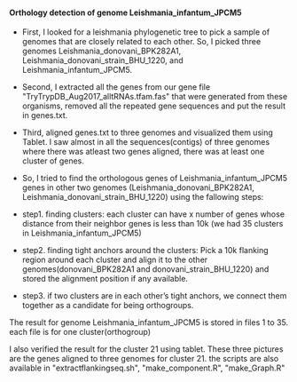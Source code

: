 #### Orthology detection of genome Leishmania_infantum_JPCM5

- First, I looked for a leishmania phylogenetic tree to pick a sample of genomes that are closely related to each other. 
So, I picked three genomes Leishmania_donovani_BPK282A1, Leishmania_donovani_strain_BHU_1220, and Leishmania_infantum_JPCM5.

- Second, I extracted all the genes from our gene file "TryTrypDB_Aug2017_alltRNAs.tfam.fas" that were generated from these organisms, removed all the repeated gene sequences and put the result in genes.txt.

- Third, aligned genes.txt to three genomes and visualized them using Tablet. I saw almost in all the sequences(contigs) of three genomes where there was atleast two genes aligned, there was at least one cluster of genes.

- So, I tried to find the orthologous genes of Leishmania_infantum_JPCM5 genes in other two genomes (Leishmania_donovani_BPK282A1, Leishmania_donovani_strain_BHU_1220) using the fallowing steps:

* step1. finding clusters: each cluster can have x number of genes whose distance from their neighbor genes is less than 10k (we had 35 clusters in Leishmania_infantum_JPCM5)
* step2. finding tight anchors around the clusters: Pick a 10k flanking region around each cluster and align it to the other genomes(donovani_BPK282A1 and donovani_strain_BHU_1220) and stored the alignment position if any available. 

* step3. if two clusters are in each other’s tight anchors, we connect them together as a candidate for being orthogroups.


The result for genome Leishmania_infantum_JPCM5 is stored in files 1 to 35. each file is for one cluster(orthogroup)

I also verified the result  for the cluster 21 using tablet. 
These three pictures are the genes aligned to three genomes for cluster 21.
the scripts are also available in "extractflankingseq.sh", "make_component.R", "make_Graph.R"
